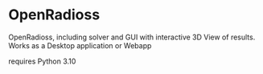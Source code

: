 # OpenRadioss
OpenRadioss, including solver and GUI with interactive 3D View of results. Works as a Desktop application or Webapp

requires Python 3.10
